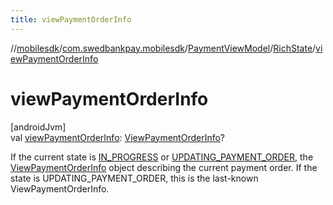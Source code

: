 ```yaml
---
title: viewPaymentOrderInfo
---
```

//[mobilesdk](../../../../index.html)/[com.swedbankpay.mobilesdk](../../index.html)/[PaymentViewModel](../index.html)/[RichState](index.html)/[viewPaymentOrderInfo](view-payment-order-info.html)



# viewPaymentOrderInfo



[androidJvm]\
val [viewPaymentOrderInfo](view-payment-order-info.html): [ViewPaymentOrderInfo](../../-view-payment-order-info/index.html)?



If the current state is [IN_PROGRESS](../-state/-i-n_-p-r-o-g-r-e-s-s/index.html) or [UPDATING_PAYMENT_ORDER](../-state/-u-p-d-a-t-i-n-g_-p-a-y-m-e-n-t_-o-r-d-e-r/index.html), the [ViewPaymentOrderInfo](../../-view-payment-order-info/index.html) object describing the current payment order. If the state is UPDATING_PAYMENT_ORDER, this is the last-known ViewPaymentOrderInfo.




